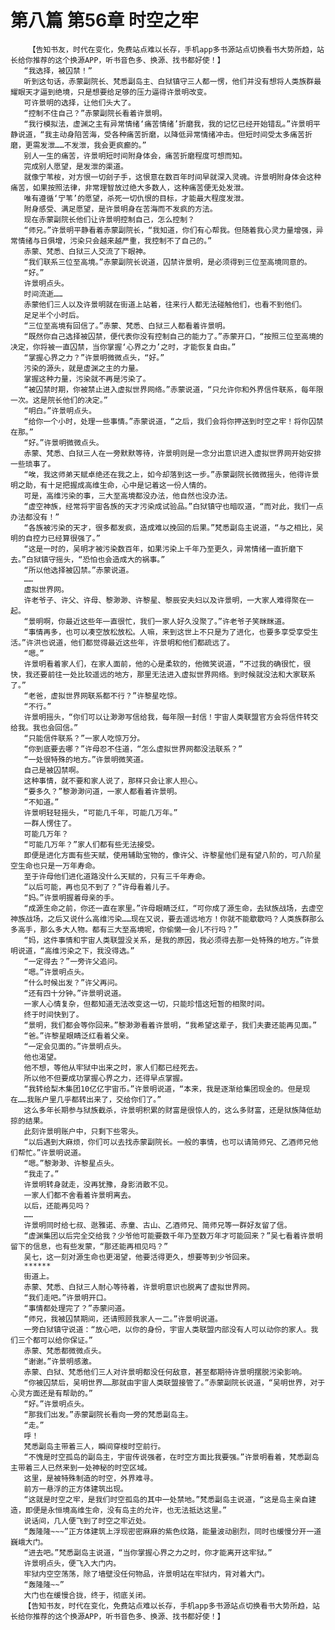 # 第八篇 第56章 时空之牢
        【告知书友，时代在变化，免费站点难以长存，手机app多书源站点切换看书大势所趋，站长给你推荐的这个换源APP，听书音色多、换源、找书都好使！】
       “我选择，被囚禁！”
       听到这句话，赤蒙副院长、梵悉副岛主、白狱镇守三人都一愣，他们并没有想将人类族群最耀眼天才逼到绝境，只是想要给足够的压力逼得许景明改变。
       可许景明的选择，让他们头大了。
       “控制不住自己？”赤蒙副院长看着许景明。
       “我行模拟法，虚渊之主有异常情绪‘痛苦情绪’折磨我，我的记忆已经开始错乱。”许景明平静说道，“我主动身陷苦海，受各种痛苦折磨，以降低异常情绪冲击。但短时间受太多痛苦折磨，更需发泄……不发泄，我会更疯癫的。”
       别人一生的痛苦，许景明短时间附身体会，痛苦折磨程度可想而知。
       完成别人愿望，是发泄的渠道。
       就像宁苇桉，对方恨一切刽子手，这恨意在数百年时间早就深入灵魂。许景明附身体会这种痛苦，如果按照法律，非常理智放过绝大多数人，这种痛苦便无处发泄。
       唯有遵循‘宁苇’的愿望，杀死一切仇恨的目标，才能最大程度发泄。
       附身感受、满足愿望，是许景明身在苦海而不发疯的方法。
       现在赤蒙副院长他们让许景明控制自己，怎么控制？
       “师兄。”许景明平静看着赤蒙副院长，“我知道，你们有心帮我。但随着我心灵力量增强，异常情绪与日俱增，污染只会越来越严重，我控制不了自己的。”
       赤蒙、梵悉、白狱三人交流了下眼神。
       “我们联系三位至高境。”赤蒙副院长说道，囚禁许景明，是必须得到三位至高境同意的。
       “好。”
       许景明点头。
       时间流逝……
       赤蒙他们三人以及许景明就在街道上站着，往来行人都无法碰触他们，也看不到他们。
       足足半个小时后。
       “三位至高境有回信了。”赤蒙、梵悉、白狱三人都看着许景明。
       “既然你自己选择被囚禁，便代表你没有控制自己的能力了。”赤蒙开口，“按照三位至高境的决定，你将被一直囚禁，当你掌握‘心界之力’之时，才能恢复自由。”
       “掌握心界之力？”许景明微微点头，“好。”
       污染的源头，就是虚渊之主的力量。
       掌握这种力量，污染就不再是污染了。
       “被囚禁时期，你被禁止进入虚拟世界网络。”赤蒙说道，“只允许你和外界信件联系，每年限一次。这是院长他们的决定。”
       “明白。”许景明点头。
       “给你一个小时，处理一些事情。”赤蒙说道，“之后，我们会将你押送到时空之牢！将你囚禁在那。”
       “好。”许景明微微点头。
       赤蒙、梵悉、白狱三人在一旁默默等待，许景明则是一念分出意识进入虚拟世界网开始安排一些琐事了。
       “唉，我这师弟天赋卓绝还在我之上，如今却落到这一步。”赤蒙副院长微微摇头，他得许景明之助，有十足把握成高维生命，心中是记着这一份人情的。
       可是，高维污染的事，三大至高境都没办法，他自然也没办法。
       “虚空神族，经常将宇宙各族的天才污染成试验品。”白狱镇守也暗叹道，“而对此，我们一点办法都没有！”
       “各族被污染的天才，很多都发疯，造成难以挽回的后果。”梵悉副岛主说道，“与之相比，吴明的自控力已经算很强了。”
       “这是一时的，吴明才被污染数百年，如果污染上千年乃至更久，异常情绪一直折磨下去。”白狱镇守摇头，“恐怕也会造成大的祸事。”
       “所以他选择被囚禁。”赤蒙说道。
       ……
       虚拟世界网。
       许老爷子、许父、许母、黎渺渺、许黎星、黎辰安夫妇以及许景明，一大家人难得聚在一起。
       “景明啊，你最近这些年一直很忙，我们一家人好久没聚了。”许老爷子笑眯眯道。
       “事情再多，也可以凑空放松放松。人嘛，来到这世上不只是为了进化，也要多享受享受生活。”许洪也说道，他们都觉得最近这些年，许景明和他们都疏远了。
       “嗯。”
       许景明看着家人们，在家人面前，他的心是柔软的，他微笑说道，“不过我的确很忙，很快，我还要前往一处比较遥远的地方，那里无法进入虚拟世界网络。到时候就没法和大家联系了。”
       “老爸，虚拟世界网联系都不行？”许黎星吃惊。
       “不行。”
       许景明摇头，“你们可以让渺渺写信给我，每年限一封信！宇宙人类联盟官方会将信件转交给我。我也会回信。”
       “只能信件联系？”一家人吃惊万分。
       “你到底要去哪？”许母忍不住道，“怎么虚拟世界网都没法联系？”
       “一处很特殊的地方。”许景明微笑道。
       自己是被囚禁啊。
       这种事情，就不要和家人说了，那样只会让家人担心。
       “要多久？”黎渺渺问道，一家人都看着许景明。
       “不知道。”
       许景明轻轻摇头，“可能几千年，可能几万年。”
       一群人愣住了。
       可能几万年？
       “可能几万年？”家人们都有些无法接受。
       即便是进化方面有些天赋，使用辅助宝物的，像许父、许黎星他们是有望八阶的，可八阶星空生命也只是一万年寿命。
       至于许母他们进化道路没什么天赋的，只有三千年寿命。
       “以后可能，再也见不到了？”许母看着儿子。
       “妈。”许景明握着母亲的手。
       “成源生命之前，你还一直在家里。”许母眼睛泛红，“可你成了源生命，去狱族战场，去虚空神族战场，之后又说什么高维污染……现在又说，要去遥远地方！你就不能歇歇吗？人类族群那么多高手，那么多大人物。都有三大至高境呢，你偷懒一会儿不行吗？”
       “妈，这件事情和宇宙人类联盟没关系，是我的原因，我必须得去那一处特殊的地方。”许景明说道，“高维污染之下，我没得选。”
       “一定得去？”一旁许父追问。
       “嗯。”许景明点头。
       “什么时候出发？”许父再问。
       “还有四十分钟。”许景明说道。
       一家人心情复杂，但都知道无法改变这一切，只能珍惜这短暂的相聚时间。
       终于时间快到了。
       “景明，我们都会等你回来。”黎渺渺看着许景明，“我希望这辈子，我们夫妻还能再见面。”
       “爸。”许黎星眼睛泛红看着父亲。
       “一定会见面的。”许景明点头。
       他也渴望。
       他不想，等他从牢狱中出来之时，家人们都已经死去。
       所以他不但要成功掌握心界之力，还得早点掌握。
       “我转给梨木集团10亿亿宇宙币。”许景明说道，“本来，我是逐渐给集团现金的。但是现在……我账户里几乎都转出来了，交给你们了。”
       这么多年长期参与狱族截杀，许景明积累的财富是很惊人的，这么多财富，还是狱族降低劫掠的结果。
       此刻许景明账户中，只剩下些零头。
       “以后遇到大麻烦，你们可以去找赤蒙副院长。一般的事情，也可以请简师兄、乙酒师兄他们帮忙。”许景明说道。
       “嗯。”黎渺渺、许黎星点头。
       “我走了。”
       许景明转身就走，没再犹豫，身影消散不见。
       一家人们都不舍看着许景明离去。
       以后，还能再见吗？
       ……
       许景明同时给七叔、逖雅诺、赤童、古山、乙酒师兄、简师兄等一群好友留了信。
       “虚渊集团以后完全交给我？少爷他可能要数千年乃至数万年才可能回来？”吴七看着许景明留下的信息，也有些发蒙，“那还能再相见吗？”
       吴七，这一刻对源生命也更渴望，他要活得更久，想要等到少爷回来。
       ******
       街道上。
       赤蒙、梵悉、白狱三人耐心等待着，许景明意识也脱离了虚拟世界网。
       “我们走吧。”许景明开口。
       “事情都处理完了？”赤蒙问道。
       “师兄，我被囚禁期间，还请照顾我家人一二。”许景明说道。
       一旁白狱镇守说道：“放心吧，以你的身份，宇宙人类联盟内部没有人可以动你的家人。我们三个都可以给你保证。”
       赤蒙、梵悉都微微点头。
       “谢谢。”许景明感激。
       赤蒙、白狱、梵悉他们三人对许景明都没任何敌意，甚至都期待许景明摆脱污染影响。
       “你被囚禁后，吴明世界……那就由宇宙人类联盟接管了。”赤蒙副院长说道，“吴明世界，对于心灵方面还是有帮助的。”
       “好。”许景明点头。
       “那我们出发。”赤蒙副院长看向一旁的梵悉副岛主。
       “走。”
       呼！
       梵悉副岛主带着三人，瞬间穿梭时空前行。
       “不愧是时空孤岛的副岛主，宇宙传说强者，在时空方面比我要强。”许景明看着，梵悉副岛主带着三人已然来到一处神秘的时空区域。
       这里，是被特殊制造的时空，外界难寻。
       前方一悬浮的正方体建筑出现。
       “这就是时空之牢，是我们时空孤岛的其中一处禁地。”梵悉副岛主说道，“这是岛主亲自建造，即便是永恒境高维生命，没有岛主的允许，也无法抵达这里。”
       说话间，几人便飞到了时空之牢近处。
       “轰隆隆~~~”正方体建筑上浮现密密麻麻的紫色纹路，能量波动剧烈，同时也缓慢分开一道巍峨大门。
       “进去吧。”梵悉副岛主说道，“当你掌握心界之力之时，你才能离开这牢狱。”
       许景明点头，便飞入大门内。
       牢狱内空空荡荡，除了墙壁没任何物品，许景明站在牢狱内，背对着大门。
       “轰隆隆~~”
       大门也在缓慢合拢，终于，彻底关闭。
       【告知书友，时代在变化，免费站点难以长存，手机app多书源站点切换看书大势所趋，站长给你推荐的这个换源APP，听书音色多、换源、找书都好使！】